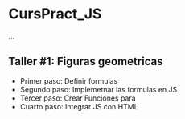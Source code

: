 # CursPract_JS

...

## Taller #1: Figuras geometricas

- Primer paso: Definir formulas
- Segundo paso: Implemetnar las formulas en JS
- Tercer paso: Crear Funciones para
- Cuarto paso: Integrar JS con HTML
